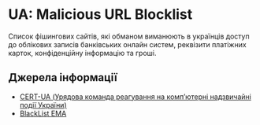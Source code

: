 # UA: Malicious URL Blocklist

Список фішингових сайтів, які обманом виманюють в українців доступ до облікових записів банківських онлайн систем, реквізити платіжних карток, конфіденційну інформацію та гроші.

## Джерела інформації

* [CERT-UA (Урядова команда реагування на комп’ютерні надзвичайні події України)]( https://cert.gov.ua/)
* [BlackList EMA](https://www.ema.com.ua/citizens/blacklist/)
